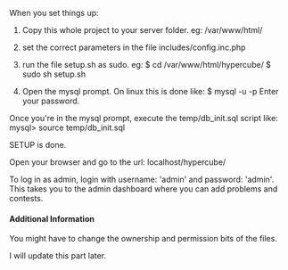 When you set things up:
1. Copy this whole project to your server folder. eg: /var/www/html/
2. set the correct parameters in the file includes/config.inc.php
3. run the file setup.sh as sudo. eg:
$ cd /var/www/html/hypercube/
$ sudo sh setup.sh

4. Open the mysql prompt. On linux this is done like:
$ mysql -u <user name> -p 
Enter your password.

Once you're in the mysql prompt, execute the temp/db_init.sql script like:
mysql> source temp/db_init.sql

SETUP is done.

Open your browser and go to the url: localhost/hypercube/

To log in as admin, login with username: 'admin' and password: 'admin'.
This takes you to the admin dashboard where you can add problems and contests.

#### Additional Information ####
You might have to change the ownership and permission bits of the files.

I will update this part later.
